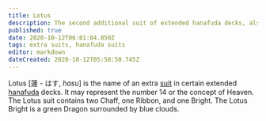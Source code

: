 ```yaml
---
title: Lotus
description: The second additional suit of extended hanafuda decks, also known as the Heaven suit
published: true
date: 2020-10-12T06:01:04.850Z
tags: extra suits, hanafuda suits
editor: markdown
dateCreated: 2020-10-12T05:58:50.745Z
---
```


Lotus [蓮 - はす, *hasu*] is the name of an extra [suit](/en/hanafuda/suits) in certain extended [hanafuda](/en/hanafuda) decks. It may represent the number 14 or the concept of Heaven. The Lotus suit contains two Chaff, one Ribbon, and one Bright. The Lotus Bright is a green Dragon surrounded by blue clouds. 